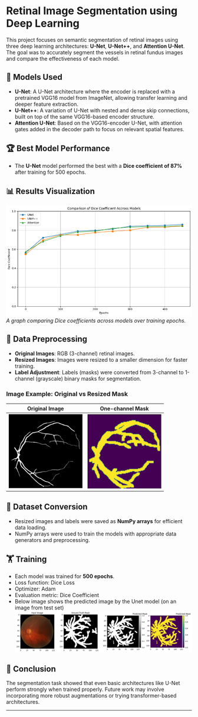 # Retinal Image Segmentation using Deep Learning

This project focuses on semantic segmentation of retinal images using three deep learning architectures: **U-Net**, **U-Net++**, and **Attention U-Net**. The goal was to accurately segment the vessels in retinal fundus images and compare the effectiveness of each model.

## 🧠 Models Used

- **U-Net**: A U-Net architecture where the encoder is replaced with a pretrained VGG16 model from ImageNet, allowing transfer learning and deeper feature extraction.
- **U-Net++**: A variation of U-Net with nested and dense skip connections, built on top of the same VGG16-based encoder structure.
- **Attention U-Net**: Based on the VGG16-encoder U-Net, with attention gates added in the decoder path to focus on relevant spatial features.

## 🏆 Best Model Performance

- The **U-Net** model performed the best with a **Dice coefficient of 87%** after training for 500 epochs.

## 📊 Results Visualization

![Results Graph](/images/output.png)  
*A graph comparing Dice coefficients across models over training epochs.*

## 📐 Data Preprocessing

- **Original Images**: RGB (3-channel) retinal images.
- **Resized Images**: Images were resized to a smaller dimension for faster training.
- **Label Adjustment**: Labels (masks) were converted from 3-channel to 1-channel (grayscale) binary masks for segmentation.

### Image Example: Original vs Resized Mask

| Original Image | One-channel Mask |
|----------------|------------------|
| <img src="/images/29_A.png" width="200"/> | <img src="/images/Screenshot%202025-05-02%20193631.png" width="200"/> |

## 🧮 Dataset Conversion

- Resized images and labels were saved as **NumPy arrays** for efficient data loading.
- NumPy arrays were used to train the models with appropriate data generators and preprocessing.

## 🏋️ Training

- Each model was trained for **500 epochs**.
- Loss function: Dice Loss
- Optimizer: Adam
- Evaluation metric: Dice Coefficient
- Below image shows the predicted image by the Unet model (on an image from test set)
 ![Result](/images/unetresult.png)

## 📌 Conclusion

The segmentation task showed that even basic architectures like U-Net perform strongly when trained properly. Future work may involve incorporating more robust augmentations or trying transformer-based architectures.

---
